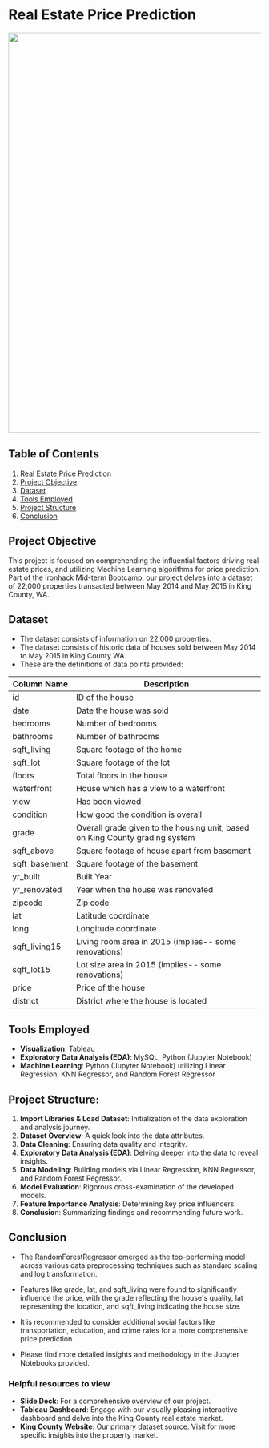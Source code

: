 # Real Estate Price Prediction

<img src="https://images.unsplash.com/photo-1592595896551-12b371d546d5?ixlib=rb-4.0.3&ixid=M3wxMjA3fDB8MHxwaG90by1wYWdlfHx8fGVufDB8fHx8fA%3D%3D&auto=format&fit=crop&w=2670&q=80" width = 800 alt="" title="" />

## Table of Contents
1. [Real Estate Price Prediction](#real-estate-price-prediction)
2. [Project Objective](#project-objective)
3. [Dataset](#dataset)
4. [Tools Employed](#tools-employed)
5. [Project Structure](#project-structure)
6. [Conclusion](#conclusion)


## Project Objective

This project is focused on comprehending the influential factors driving real estate prices, and utilizing Machine Learning algorithms for price prediction. Part of the Ironhack Mid-term Bootcamp, our project delves into a dataset of 22,000 properties transacted between May 2014 and May 2015 in King County, WA.

## Dataset
- The dataset consists of information on 22,000 properties. 
- The dataset consists of historic data of houses sold between May 2014 to May 2015 in King County WA.
- These are the definitions of data points provided:

| Column Name   | Description                                                                 |
| ------------- | --------------------------------------------------------------------------- |
| id            | ID of the house                                                             |
| date          | Date the house was sold                                                     |
| bedrooms      | Number of bedrooms                                                          |
| bathrooms     | Number of bathrooms                                                         |
| sqft_living   | Square footage of the home                                                   |
| sqft_lot      | Square footage of the lot                                                   |
| floors        | Total floors in the house                                                   |
| waterfront    | House which has a view to a waterfront                                      |
| view          | Has been viewed                                                             |
| condition     | How good the condition is overall                                           |
| grade         | Overall grade given to the housing unit, based on King County grading system|
| sqft_above    | Square footage of house apart from basement                                 |
| sqft_basement | Square footage of the basement                                              |
| yr_built      | Built Year                                                                  |
| yr_renovated  | Year when the house was renovated                                           |
| zipcode       | Zip code                                                                    |
| lat           | Latitude coordinate                                                         |
| long          | Longitude coordinate                                                        |
| sqft_living15 | Living room area in 2015 (implies-- some renovations)                       |
| sqft_lot15    | Lot size area in 2015 (implies-- some renovations)                          |
| price         | Price of the house                                                          |
| district      | District where the house is located                                         |

## Tools Employed
- **Visualization**: Tableau
- **Exploratory Data Analysis (EDA)**: MySQL, Python (Jupyter Notebook)
- **Machine Learning**: Python (Jupyter Notebook) utilizing Linear Regression, KNN Regressor, and Random Forest Regressor

## Project Structure:

1. **Import Libraries & Load Dataset**: Initialization of the data exploration and analysis journey.
2. **Dataset Overview**: A quick look into the data attributes.
3. **Data Cleaning**: Ensuring data quality and integrity.
4. **Exploratory Data Analysis (EDA)**: Delving deeper into the data to reveal insights.
5. **Data Modeling**: Building models via Linear Regression, KNN Regressor, and Random Forest Regressor.
6. **Model Evaluation**: Rigorous cross-examination of the developed models.
7. **Feature Importance Analysis**: Determining key price influencers.
8. **Conclusio**n: Summarizing findings and recommending future work.


## Conclusion
- The RandomForestRegressor emerged as the top-performing model across various data preprocessing techniques such as standard scaling and log transformation.

- Features like grade, lat, and sqft_living were found to significantly influence the price, with the grade reflecting the house's quality, lat representing the location, and sqft_living indicating the house size.

- It is recommended to consider additional social factors like transportation, education, and crime rates for a more comprehensive price prediction.

- Please find more detailed insights and methodology in the Jupyter Notebooks provided.


### Helpful resources to view
- **Slide Deck**: For a comprehensive overview of our project.
- **Tableau Dashboard**: Engage with our visually pleasing interactive dashboard and delve into the King County real estate market.
- **King County Website**: Our primary dataset source. Visit for more specific insights into the property market.
